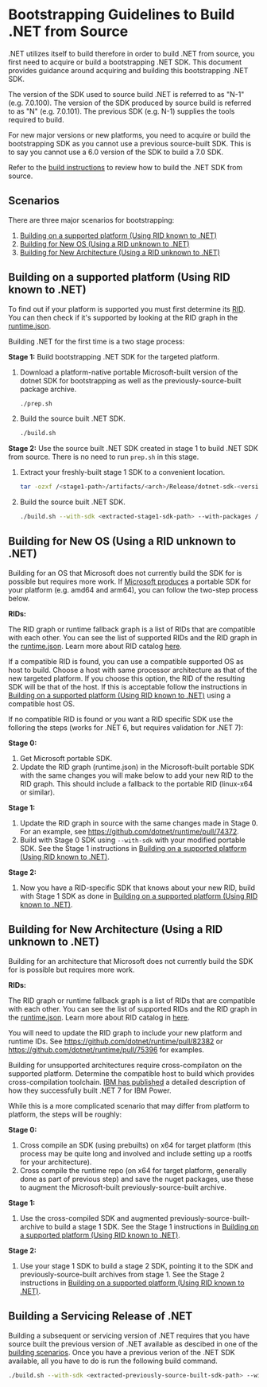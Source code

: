 # Bootstrapping Guidelines to Build .NET from Source

.NET utilizes itself to build therefore in order to build .NET from source, you first need to acquire or build a bootstrapping .NET SDK. This document provides guidance around acquiring and building this bootstrapping .NET SDK.

The version of the SDK used to source build .NET is referred to as "N-1" (e.g. 7.0.100). The version of the SDK produced by source build is referred to as "N" (e.g. 7.0.101). The previous SDK (e.g. N-1) supplies the tools required to build.

For new major versions or new platforms, you need to acquire or build the bootstrapping SDK as you cannot use a previous source-built SDK. This is to say you cannot use a 6.0 version of the SDK to build a 7.0 SDK.

Refer to the [build instructions](https://github.com/dotnet/installer/blob/main/README.md#build-net-from-source-source-build) to review how to build the .NET SDK from source.

## Scenarios

There are three major scenarios for bootstrapping:

1. [Building on a supported platform (Using RID known to .NET)](#building-on-a-supported-platform-using-rid-known-to-net)
1. [Building for New OS (Using a RID unknown to .NET)](#building-for-new-os-using-a-rid-unknown-to-net)
1. [Building for New Architecture (Using a RID unknown to .NET)](#building-for-new-architecture-using-a-rid-unknown-to-net)

## Building on a supported platform (Using RID known to .NET)

To find out if your platform is supported you must first determine its [RID](https://learn.microsoft.com/en-us/dotnet/core/rid-catalog).  You can then check if it's supported by looking at the RID graph in the [runtime.json](https://github.com/dotnet/runtime/blob/main/src/libraries/Microsoft.NETCore.Platforms/src/runtime.json).

Building .NET for the first time is a two stage process:

**Stage 1:** Build bootstrapping .NET SDK for the targeted platform.

1. Download a platform-native portable Microsoft-built version of the dotnet SDK for bootstrapping as well as the previously-source-built package archive.

    ``` bash
    ./prep.sh
    ```

1. Build the source built .NET SDK.

    ``` bash
    ./build.sh
    ```

**Stage 2:** Use the source built .NET SDK created in stage 1 to build .NET SDK from source. There is no need to run `prep.sh` in this stage.

1. Extract your freshly-built stage 1 SDK to a convenient location.

    ``` bash
    tar -ozxf /<stage1-path>/artifacts/<arch>/Release/dotnet-sdk-<version>-<rid>-tar.gz -C <extracted-stage1-sdk-path>
    ```

1. Build the source built .NET SDK.

    ``` bash
    ./build.sh --with-sdk <extracted-stage1-sdk-path> --with-packages /<stage1-path>/obj/bin/<arch>/blob-feed/packages
    ```

## Building for New OS (Using a RID unknown to .NET)

Building for an OS that Microsoft does not currently build the SDK for is possible but requires more work.  If [Microsoft produces](https://dotnet.microsoft.com/en-us/download/dotnet) a portable SDK for your platform (e.g. amd64 and arm64), you can follow the two-step process below.

**RIDs:**

The RID graph or runtime fallback graph is a list of RIDs that are compatible with each other. You can see the list of supported RIDs and the RID graph in the [runtime.json](https://github.com/dotnet/runtime/blob/main/src/libraries/Microsoft.NETCore.Platforms/src/runtime.json). Learn more about RID catalog [here](https://learn.microsoft.com/en-us/dotnet/core/rid-catalog#linux-rids).

If a compatible RID is found, you can use a compatible supported OS as host to build. Choose a host with same processor architecture as that of the new targeted platform.  If you choose this option, the RID of the resulting SDK will be that of the host.  If this is acceptable follow the instructions in [Building on a supported platform (Using RID known to .NET)](#building-on-a-supported-platform-using-rid-known-to-net) using a compatible host OS.

If no compatible RID is found or you want a RID specific SDK use the folloring the steps (works for .NET 6, but requires validation for .NET 7):

**Stage 0:**

1. Get Microsoft portable SDK.
1. Update the RID graph (runtime.json) in the Microsoft-built portable SDK with the same changes you will make below to add your new RID to the RID graph.  This should include a fallback to the portable RID (linux-x64 or similar).

**Stage 1:**

1. Update the RID graph in source with the same changes made in Stage 0.  For an example, see <https://github.com/dotnet/runtime/pull/74372>.
1. Build with Stage 0 SDK using `--with-sdk` with your modified portable SDK.  See the Stage 1 instructions in [Building on a supported platform (Using RID known to .NET)](#building-on-a-supported-platform-using-rid-known-to-net).

**Stage 2:**

1. Now you have a RID-specific SDK that knows about your new RID, build with Stage 1 SDK as done in [Building on a supported platform (Using RID known to .NET)](#building-on-a-supported-platform-using-rid-known-to-net).

## Building for New Architecture (Using a RID unknown to .NET)

Building for an architecture that Microsoft does not currently build the SDK for is possible but requires more work.

**RIDs:**

The RID graph or runtime fallback graph is a list of RIDs that are compatible with each other. You can see the list of supported RIDs and the RID graph in the [runtime.json](https://github.com/dotnet/runtime/blob/main/src/libraries/Microsoft.NETCore.Platforms/src/runtime.json). Learn more about RID catalog in [here](https://learn.microsoft.com/en-us/dotnet/core/rid-catalog#linux-rids).

You will need to update the RID graph to include your new platform and runtime IDs.  See <https://github.com/dotnet/runtime/pull/82382> or <https://github.com/dotnet/runtime/pull/75396> for examples.

Building for unsupported architectures require cross-compilaton on the supported platform. Determine the compatible host to build which provides cross-compilation toolchain.  [IBM has published](https://community.ibm.com/community/user/powerdeveloper/blogs/sapana-khemkar/2023/01/13/cross-build-dotnet7-on-x86-ibm-power?CommunityKey=8cc2a1f0-6307-48cb-9178-ace50920244e) a detailed description of how they successfully built .NET 7 for IBM Power.

While this is a more complicated scenario that may differ from platform to platform, the steps will be roughly:

**Stage 0:**

1. Cross compile an SDK (using prebuilts) on x64 for target platform (this process may be quite long and involved and include setting up a rootfs for your architecture).
2. Cross compile the runtime repo (on x64 for target platform, generally done as part of previous step) and save the nuget packages, use these to augment the Microsoft-built previously-source-built archive.

**Stage 1:**

1. Use the cross-compiled SDK and augmented previously-source-built-archive to build a stage 1 SDK.  See the Stage 1 instructions in [Building on a supported platform (Using RID known to .NET)](#building-on-a-supported-platform-using-rid-known-to-net).

**Stage 2:**

1. Use your stage 1 SDK to build a stage 2 SDK, pointing it to the SDK and previously-source-built archives from stage 1.  See the Stage 2 instructions in [Building on a supported platform (Using RID known to .NET)](#building-on-a-supported-platform-using-rid-known-to-net).

## Building a Servicing Release of .NET

Building a subsequent or servicing version of .NET requires that you have source built the previous version of .NET available as descibed in one of the [building scenarios](#scenarios). Once you have a previous verion of the .NET SDK available, all you have to do is run the following build command.

``` bash
./build.sh --with-sdk <extracted-previously-source-built-sdk-path> --with-packages <extracted-previously-source-built-packages-path>
```
